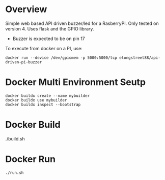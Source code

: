 # Overview
Simple web based API driven buzzer/led for a RasberryPI.
Only tested on version 4.
Uses flask and the GPIO library.

- Buzzer is expected to be on pin 17

To execute from docker on a PI, use:
```
docker run --device /dev/gpiomem -p 5000:5000/tcp elongstreet88/api-driven-pi-buzzer
```

# Docker Multi Environment Seutp
```
docker buildx create --name mybuilder
docker buildx use mybuilder
docker buildx inspect --bootstrap
```

# Docker Build
./build.sh

# Docker Run
```
./run.sh
```